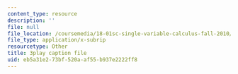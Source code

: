 ```yaml
---
content_type: resource
description: ''
file: null
file_location: /coursemedia/18-01sc-single-variable-calculus-fall-2010/eb5a31e273bf520aaf55b937e2222ff8_CXKoCMVqM9s.vtt
file_type: application/x-subrip
resourcetype: Other
title: 3play caption file
uid: eb5a31e2-73bf-520a-af55-b937e2222ff8
---
```

